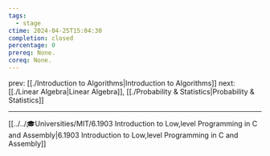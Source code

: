 ```yaml
---
tags:
  - stage
ctime: 2024-04-25T15:04:30
completion: closed
percentage: 0
prereq: None.
coreq: None.
---
```


prev: [[./Introduction to Algorithms|Introduction to Algorithms]]
next: [[./Linear Algebra|Linear Algebra]], [[./Probability & Statistics|Probability & Statistics]]

---

[[../../🎓Universities/MIT/6.1903 Introduction to Low,level Programming in C and Assembly|6.1903 Introduction to Low,level Programming in C and Assembly]]